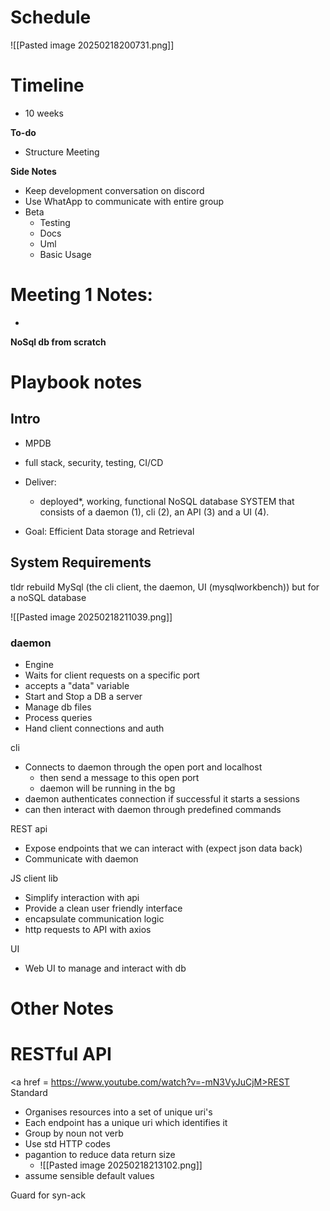 # Schedule
![[Pasted image 20250218200731.png]]

# Timeline
- 10 weeks

**To-do**
- Structure Meeting


**Side Notes**
- Keep development conversation on discord
- Use WhatApp to communicate with entire group
- Beta
	- Testing
	- Docs
	- Uml
	- Basic Usage

# Meeting 1 Notes:
- 

**NoSql db from scratch**

# Playbook notes

## Intro
- MPDB
- full stack, security, testing, CI/CD
- Deliver:
	-  deployed*, working, functional NoSQL database SYSTEM that consists of a daemon (1), cli (2), an API (3) and a UI (4).

- Goal: Efficient Data storage and Retrieval

## System Requirements

tldr rebuild MySql (the cli client, the daemon, UI (mysqlworkbench)) but for a noSQL database

![[Pasted image 20250218211039.png]]

### daemon 
- Engine
- Waits for client requests on a specific port
- accepts a "data" variable
- Start and Stop a DB a server 
- Manage db files
- Process queries
- Hand client connections and auth

cli
- Connects to daemon through the open port and localhost
	- then send a message to this open port
	- daemon will be running in the bg
- daemon authenticates connection if successful it starts a sessions
- can then interact with daemon through predefined commands

REST api
- Expose endpoints that we can interact with (expect json data back)
- Communicate with daemon

JS client lib
- Simplify interaction with api
- Provide a clean user friendly interface
- encapsulate communication logic
- http requests to API with axios 

UI
- Web UI to manage and interact with db
# Other Notes
# RESTful API
<a href = https://www.youtube.com/watch?v=-mN3VyJuCjM>REST Standard</a>

- Organises resources into a set of unique uri's
- Each endpoint has a unique uri which identifies it
- Group by noun not verb
- Use std HTTP codes
- pagantion to reduce data return size
	- ![[Pasted image 20250218213102.png]]
- assume sensible default values 

Guard for syn-ack